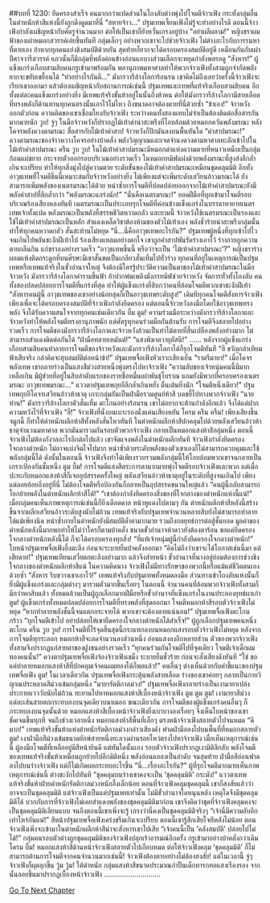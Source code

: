 ##บทที่ 1230: ยึดครองสำเร็จ
คนมากกว่าแปดส่วนในโถงลับต่างพุ่งไปโจมตีจ้าวเฟิง
กระทั่งกลุ่มอื่นในตำหนักห้าสีแห่งนี้ยังถูกดึงดูดมาที่นี่
“สหายจ้าว…”
ปฐมเทพเจี้ยนเฟิงไม่รู้จะทำอย่างไรดี
ตอนนี้จ้าวเฟิงกำลังเผชิญหน้ากับศัตรูจำนวนมาก ต่อให้เป็นเขาก็ยังหวั่นเกรงอยู่บ้าง
“อย่าผลีผลาม!”
หญิงชราผมฟ้าของเผ่าหมอกสวรรค์เอ่ยขึ้นทันที
กลุ่มเล็กๆ อย่างพวกเขาจะไปช่วยจ้าวเฟิง ไม่ต่างอะไรกับการรนหาที่ตายเอง
ถ้าหากทุกคนแย่งชิงสมบัติด้วยกัน สุดท้ายก็ยากจะได้ครอบครองสมบัติอยู่ดี
เหมือนกันกับเผ่าปีศาจวารีสวรรค์ แถวนั้นก็มีกลุ่มที่พลังค่อนข้างอ่อนแอบางส่วนเลือกจะหยุดกำลังพลรอดู
“สังหาร!”
ผู้แข็งแกร่งเกือบสามสิบคนกรูเข้ามาพร้อมกัน พลานุภาพมหาศาลทำให้พวกจ้าวเฟิงทั้งสามถูกจำกัดพลัง ยากจะขยับเขยื้อนได้
“ทำอย่างไรกันดี…”
มังกรวารีล้างโลการ้อนรน
เขาคิดไม่ถึงเลยว่าครั้งนี้จ้าวเฟิงจะเรียกเขาออกมา แล้วต้องเผชิญหน้ากับสถานการณ์เช่นนี้
ปฐมเทพและเทพที่แท้จริงเกือบสามสิบคน อีกทั้งแต่ละคนแข็งแกร่งอย่างยิ่ง มีเทพแท้จริงขั้นห้าอยู่ในนั้นถึงห้าคน
ต่อให้มังกรวารีล้างโลกามีสายเลือดที่ทรงพลังก็ต้านทานทุกคนตรงนั้นเอาไว้ไม่ไหว ถึงขนาดอาจต้องตายที่นี่ด้วยซ้ำ
“ข้าเอง!”
จ้าวหวังออกตัวก่อน
ความคิดของเขาเชื่อมโยงกับจ้าวเฟิง ระหว่างคนทั้งสองแทบไม่จำเป็นต้องติดต่อสื่อสารกันมากมายนัก
วูบ!
จู่ๆ ในมือจ้าวหวังก็ปรากฏไม้เท้าดำน่าสะพรึงที่โอบล้อมด้วยหมอกควันพลังมรณะ
หลังโคจรพลังดวงตามรณะ สื่อสารกับไม้เท้าคำสาป จ้าวหวังก็ปักมันลงบนพื้นทันใด
“คำสาปมรณะ!”
ดวงตามรณะของจ้าวหวางโคจรอย่างบ้าคลั่ง พลังวิญญาณและเจตจำนงดวงตามหาศาลทะลักเข้าไปในไม้เท้าคำสาปมรณะ
ครืน วูบ วูบ!
ในไม้เท้าคำสาปมรณะมีหมอกดำแห่งความตายที่หนาวเหน็บเป็นกลุ่มก้อนแผ่ขยาย กระจายตัวออกรอบบริเวณอย่างรวดเร็ว
ในหมอกทมิฬแฝงด้วยพลังมรณะที่สูงส่งลึกล้ำเกินจะเปรียบ ทำให้ทุกสิ่งมุ่งไปสู่ความตาย
ระดับขั้นของไม้เท้าคำสาปมรณะเหมือนชุดคลุมมิติ อีกทั้งอาวุธเทพที่โจมตีชิ้นนี้เหมาะสมกับจ้าวหวังอย่างยิ่ง ไม่เพียงแต่จะเพิ่มระดับเสวียนอ้าวมรณะได้ ยังสามารถเพิ่มพลังของเนตรมรณะได้ด้วย
หนำซ้ำการโจมตีที่ปลดปล่อยออกจากไม้เท้าคำสาปมรณะยังมีพลังคำสาปที่ลึกล้ำกว่า
“พลังมรณะแกร่งนัก!”
“นั่นคือเนตรมรณะ!”
ยอดฝีมือที่บุกเข้ามาโจมตีรอบบริเวณร้องเสียงหลงทันที
เนตรมรณะเป็นประเภทรุกโจมตีที่ค่อนข้างแข็งแกร่งในบรรดาทายาทเนตรเทพเจ้าทั้งแปด พลังมรณะเป็นพลังที่สรรพชีวิตหวาดกลัว
และยามนี้ จ้าวหวังใช้เนตรมรณะเป็นรองและใช้ไม้เท้าคำสาปมรณะเป็นหลัก สำแดงเคล็ดวิชาต้องห้ามของตัวไม้เท้าเอง
พลังชั่วร้ายน่าสะพรึงกลุ่มนั้นทำให้ทุกคนหวาดกลัว สั่นสะท้านไม่หยุด
“นี่…นี่คืออาวุธเทพอะไรกัน?”
ปฐมเทพผู้หนึ่งที่บุกเข้าไปไวจนเกินไปพลันชะงักฝีเท้าไป ร้องเสียงแหลมอย่างตกใจ
เขาถูกคำสาปพันรัดร่างเอาไว้ ร่างกายถูกความตายกลืนกิน แก่ชราลงอย่างรวดเร็ว
“อาวุธเทพชิ้นนี้ หรือว่าจะเป็น ‘ไม้เท้าคำสาปมรณะ’?”
หญิงชราร่างผอมแห้งติดกระดูกที่บนศีรษะมีเขาสั้นขดเป็นเกลียวสั่นเทิ้มไปทั่วร่าง
ทุกคนที่อยู่ในเหตุการณ์เป็นปฐมเทพหรือเทพแท้จริงในขั้วอำนาจใหญ่ จึงต้องมีใครรู้ประวัติความเป็นมาของไม้เท้าคำสาปมรณะในมือจ้าวหวัง
มังกรวารีล้างโลกาคำรามขึ้นฟ้า อ้าปากพ่นเพลิงมังกรทมิฬช่วยจ้าวหวัง จัดการทั่วทั้งโถงลับ
คนทั้งสองปลดปล่อยการโจมตีที่แกร่งที่สุด ทำให้ผู้แข็งแกร่งยี่สิบกว่าคนที่ล้อมโจมตีพวกเขาชะงักฝีเท้า
“สังหารคนผู้นี้ อาวุธเทพของเขาอย่างน้อยสุดก็เป็นอาวุธเทพระดับสูง!”
เดิมทีทุกคนโจมตีสังหารจ้าวเฟิงเพียงเพื่อจะได้ครอบครองสมบัติที่จ้าวเฟิงกำลังยึดครอง
แต่ตอนนี้จ้าวหวังลงมือโดยใช้อาวุธเทพทรงพลัง จึงได้รับความสนใจจากทุกคนเช่นเดียวกัน
บึ้ม ตูม!
ความร่วมมือระหว่างมังกรวารีล้างโลกาและจ้าวหวังทำให้พลังโจมตีทรงอานุภาพนัก แต่ศัตรูทุกคนร่วมมือกันต้านรับ การโจมตีจึงสลายไปอย่างรวดเร็ว
การโจมตีของมังกรวารีล้างโลกาและจ้าวหวังล้วนเป็นท่าไม้ตายที่สิ้นเปลืองพลังอย่างมาก ไม่สามารถสำแดงติดต่อกันได้
“ฝ่ามือทลายเหมันต์!”
“แสงพิฆาตวายุอัสนี!”
……
หลังจากผู้แข็งแกร่งเกือบสามสิบคนทำลายการโจมตีของจ้าวหวังและมังกรวารีล้างโลกาได้ก็รุกโจมตีทันที
“ฮึ ขวัญกล้าเทียมฟ้าเสียจริง กล้าคิดจะฮุบสมบัติต่อหน้าข้า!”
ปฐมเทพจื่อเฟิงหัวเราะเสียงเย็น
“ราตรีมายา!”
เมื่อโคจรพลังเทพ เขากลายร่างเป็นแสงสีม่วงสายหนึ่งพุ่งตรงไปหาจ้าวเฟิง
“ความลับของเจ้าหนุ่มคนนี้มีมากเหลือเกิน มีผู้ช่วยที่อยู่ในสิบลำดับแรกของรายชื่อหมื่นเผ่าพันธุ์โบราณ แถมยังมีพวกที่ครอบครองเนตรมรณะ อาวุธเทพมรณะ…”
แววตาปฐมเทพกุยอีลึกล้ำเกินหยั่ง ตื่นเต้นยิ่งนัก
“โจมตีหนึ่งเดียว!”
ปฐมเทพกุยอีโคจรเสวียนอ้าวห้าธาตุ เกาะกลุ่มกันเป็นฝ่ามือรวมศูนย์ห้าสี บดขยี้ไปทางพวกจ้าวเฟิง
“นายท่าน!”
มังกรวารีล้างโลกาตัวสั่นเทิ้ม ตะโกนอย่างร้อนรน
เขาไม่อยากจะต้านกำลังอีกแล้ว จึงได้แต่ฝากความหวังไว้ที่จ้าวเฟิง
“ฮึ!”
จ้าวเฟิงที่นั่งบนเบาะรองนั่งแค่นเสียงหยัน
โครม ครืน ครืน!
เพียงเสียงขึ้นจมูกนี้ ก็ทำให้ตำหนักผลึกห้าสีทั้งหลังสั่นไหวทันที
ในตำหนักผลึกห้าสีปกคลุมไปด้วยพลังเสวียนอ้าวห้าธาตุจำนวนมหาศาล พวกมันมารวมกันรอบตัวพวกจ้าวเฟิง กลายเป็นหมอกแสงห้าสีกลุ่มหนึ่ง
ตอนนี้จ้าวเฟิงไม่ต้องกังวลอะไรอีกต่อไปแล้ว เขาจัดแจงพลังในตำหนักผลึกทันที
จ้าวเฟิงกำลังยึดครองใจกลางตำหนัก ไม่อาจแบ่งจิตใจไปมาก หนำซ้ำด้วยระดับพลังของตัวเขาเองก็ไม่สามารถควบคุมและใช้พลังกลุ่มนี้ได้
ดังนั้นในตอนนี้ จ้าวเฟิงจึงทำได้เพียงรวบรวมพลังกลุ่มนี้ให้โอบล้อมพวกเขาจนกลายเป็นเกราะป้องกันชั้นหนึ่ง
ตูม บึ้ม!
การโจมตีแสงสีตระการตามากมายพุ่งโจมตีรอบจ้าวเฟิงและพวก
แต่เมื่อปะทะกับหมอกแสงห้าสีก็เจออุปสรรคครั้งใหญ่
พลังเสวียนอ้าวห้าธาตุอยู่ในระดับที่สูงจนเกินไป เพียงแต่ลอยอ้อยอิ่งอยู่ที่นี่ ไม่ต้องโจมตีหรือป้องกันก็กลายเป็นอุปสรรคขนานใหญ่แล้ว
“คนผู้นี้กลับสามารถโยกย้ายพลังในตำหนักผลึกห้าสีได้!”
“เขาต้องกำลังยึดครองสิ่งของที่ใจกลางของตำหนักแห่งนี้แน่!”
เมื่อกลุ่มคนเห็นภาพเหตุการณ์เช่นนี้ก็ยิ่งเดือดดาล หน้าหูแดงไปตามๆ กัน
ตำหนักผลึกห้าสีหลังนี้สร้างขึ้นจากผลึกเสวียนอ้าวระดับสูงนับไม่ถ้วน เทพแท้จริงกับปฐมเทพจำนวนหลายสิบยังไม่สามารถทำลายได้แม้เพียงนิด
หนำซ้ำภายในตำหนักยังมีสมบัติล้ำค่ามากมาย รวมถึงกลยุทธ์การต่อสู้ชั้นยอด
มูลค่าของตำหนักหลังนี้มากพอทำให้ไม่ว่าใครก็ตามบ้าคลั่ง ขนาดขั้วอำนาจห้าดาวยังต้องตาร้อน
ขอแค่ยึดครองใจกลางตำหนักหลังนี้ได้ ก็จะได้ครอบครองทุกสิ่ง!
“ที่แท้เจ้าหนุ่มผู้นี้กำลังยึดครองใจกลางตำหนัก!”
ใบหน้าปฐมเทพจื่อเฟิงอึ้งตะลึง ก่อนจะระบายยิ้มบ้าคลั่งออกมา
“คิดไม่ถึงว่าเขาจะได้โอกาสเช่นนี้มา แต่เสียดาย!”
ปฐมเทพเทียนเสวี่ยตกตะลึงอย่างมาก แล้วจึงส่ายหน้า
ขั้วอำนาจที่นางอยู่ย่อมต้องการช่วงชิงใจกลางของตำหนักผลึกห้าสีแน่
ในความคิดนาง จ้าวเฟิงไม่มีทางรักษาของพวกนี้หรือแม้แต่ชีวิตตนเองด้วยซ้ำ
“สังหาร รีบขวางเขาเอาไว้!”
เทพแท้จริงกับปฐมเทพทั้งหมดลงมือ
ส่วนทางเข้าโถงลับแห่งนั้นก็ยิ่งมีผู้แข็งแกร่งและกลุ่มต่างๆ มารวมตัวมากขึ้นเรื่อยๆ
ในตอนนี้ จำนวนคนที่ล้อมพวกจ้าวเฟิงทั้งสามก็มีกว่าหกสิบแล้ว ทั้งหมดล้วนเป็นผู้ถูกเลือกมากฝีมือหรือขั้วอำนาจที่แข็งแกร่งในงานประลองยุทธ์ผาเก่า
ตูม!
ผู้แข็งแกร่งทั้งหมดปลดปล่อยการโจมตีที่ทรงพลังที่สุดออกมา โจมตีหมอกห้าสีรอบตัวจ้าวเฟิงไม่หยุด
“หากทำลายพลังชั้นนี้จนแตกกระจายได้ พวกเขาจะต้องตายแน่นอน!”
ปฐมเทพจื่อเฟิงตะโกนกร้าว
“บุกโจมตีเข้าไป อย่าปล่อยให้เขายึดครองใจกลางตำหนักได้สำเร็จ!”
ผู้ถูกเลือกปฐมเทพคนหนึ่งตะโกน
ครืน วูบ วูบ!
การโจมตีที่ไร้จุดสิ้นสุดนี้กระแทกลงบนหมอกแสงรอบตัวจ้าวเฟิงไม่หยุด
หลังจากการโจมตีทุกระลอก หมอกห้าสีจะลดจำนวนลงส่วนหนึ่ง อ่อนแสงลงอีกหลายส่วน
ตัวของพวกจ้าวเฟิงทั้งสามจึงปรากฏแก่สายตาของฝูงชนอย่างรวดเร็ว
“ทุกคนร่วมกันโจมตีไปที่จุดเดียว โจมตีเจ้าเด็กผมทองคนนั้น!”
ดวงตาปฐมเทพจื่อเฟิงจ้องจ้าวเฟิงเขม็ง ระบายยิ้มชั่วร้าย ก่อนจะสั่งเสียงดังทันที
“ใช่ ขอแค่ทำลายหมอกแสงห้าสีที่ปกคลุมเจ้าคนผมทองได้ก็พอแล้ว!”
คนอื่นๆ ต่างเห็นด้วยกับคำชี้แนะของปฐมเทพจื่อเฟิง
ตูม!
ในเวลาเดียวกัน ปฐมเทพจื่อเฟิงกระตุ้นพลังสายเลือด ร่างของเขาค่อยๆ กลายเป็นกายวิญาณประหลาดสีม่วงเข้มกลุ่มหนึ่ง
“มายารัตติกาลม่วง!”
ปฐมเทพจื่อเฟิงกลายร่างเป็นเงามายาเปล่งประกายแวววับนับไม่ถ้วน ทะยานไปหาหมอกแสงห้าสีเบื้องหน้าจ้าวเฟิง
ตูม ตูม ตูม!
เงามายาสีม่วงแต่ละเส้นสายตกกระทบลงบนจุดเดียวบนหมอก
ขณะเดียวกัน การโจมตีของผู้แข็งแกร่งคนอื่นๆ ก็กระทบลงบนจุดนั้นด้วย
หมอกแสงห้าสีเบื้องหน้าจ้าวเฟิงยิ่งเบาบางลงเรื่อยๆ จึงเห็นใบหน้าของเขาชัดเจนขึ้นทุกที
จนถึงช่วงเวลาหนึ่ง หมอกแสงห้าสีพื้นที่เล็กๆ ตรงหน้าจ้าวเฟิงสลายตัวไปจนหมด
“ดีมาก!”
เทพแท้จริงขั้นห้าแห่งตำหนักรัตติกาลม่วงกล่าวเสียงดัง ฟาดฝ่ามือลงไปบนพื้นที่ที่หมอกสลายตัว
ตูม!
เงาฝ่ามือสีม่วงเข้มขนาดยักษ์สายหนึ่งทะลวงผ่านรอยโหว่ตรงไปหาจ้าวเฟิง
เมื่อเห็นเหตุการณ์เช่นนี้ ผู้ลงมือโจมตีที่เหลืออยู่มีสีหน้ายินดี
แต่ทันใดนั้นเอง รอบตัวจ้าวเฟิงปรากฏเงามิติลึกลับ
พลังโจมตีของเทพแท้จริงขั้นห้าเหมือนถูกย้ายไปอีกมิติหนึ่ง พลังอ่อนแอลงเป็นลำดับ
จนสุดท้าย ฝ่ามือสีอ่อนฟาดลงไปบนร่างจ้าวเฟิง แต่ก็ไม่เกิดผลกระทบอะไรขึ้น
“นี่…เรื่องอะไรกัน?”
ผู้ที่รุกโจมตีมากมายเห็นภาพเหตุการณ์เช่นนี้ ต่างชะงักไปทันที
“ชุดคลุมบนร่างเขาคงจะเป็น ‘ชุดคลุมมิติ’ กระมัง!”
แววตาเทพแท้จริงขั้นห้าฝ่ายตำหนักรัตติกาลม่วงหนักอึ้งเล็กน้อย
ตอนที่จ้าวเฟิงคลุมชุดคลุมนี้ เขาก็สงสัยแล้วว่าอาจจะเป็นชุดคลุมมิติ
แต่จ้าวเฟิงเป็นแค่ปฐมเพทเท่านั้น ไม่มีขั้วอำนาจใดหนุนหลัง เหตุใดจึงมีชุดคลุมมิติได้ บวกกับการที่จ้าวเฟิงไม่เคยสำแดงพลังของชุดคลุมมิติมาก่อน เขาจึงคิดว่าชุดที่จ้าวเฟิงคลุมคงจะเป็นชุดคลุมมิติเลียนแบบ
จนถึงตอนนี้เขาเพิ่งจะรู้ เกรงว่านี่คงเป็นชุดคลุมมิติจริงๆ
“เจ้านี่มีความลับอีกเท่าไหร่กันแน่!”
สีหน้าปฐมเทพจื่อเฟิงเคร่งขรึมเกินจะเปรียบ ตอนนี้เขารู้สึกเสียใจทีหลังไม่น้อย ตอนจ้าวเฟิงเพิ่งจะเข้ามาในตำหนักผลึกห้าสีน่าจะสังหารเขาไปเสีย
“เจ้าคนนี้เป็น ‘คลังสมบัติ’ ปล่อยไปไม่ได้!”
กลุ่มคนรอบตัวต่างถูกชุดคลุมมิติของจ้าวเฟิงปลุกเร้าอารมณ์อีกครั้ง กรูเข้ามาอย่างบ้าคลั่งกว่าเดิม
โครม บึ้ม!
หมอกแสงห้าสีด้านหน้าจ้าวเฟิงสลายตัวไปเกือบหมด
ต่อให้จ้าวเฟิงคลุม ‘ชุดคลุมมิติ’ ก็ไม่สามารถต้านการโจมตีจากคนจำนวนมากเช่นนี้!
จ้าวเฟิงต้องตายอย่างไม่ต้องสงสัย!
แต่ในเวลานี้ จู่ๆ จ้าวเฟิงก็ผุดลุกขึ้น
วู้ม วู้ม!
ใต้ตำหนัก กลุ่มแสงห้าสีขนาดประมาณกำปั้นเด็กทารกทอแสงเรืองรอง จากนั้นลอยขึ้นมาปรากฏเบื้องหน้าจ้าวเฟิง
............................


[Go To Next Chapter]( ./87.md)